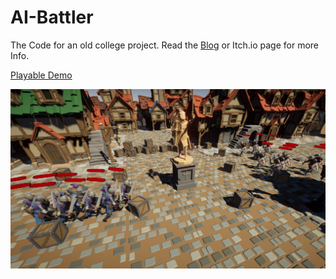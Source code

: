 # AI-Battler
The Code for an old college project.
Read the [Blog](https://sebasobrus.blogspot.com/p/ai-project.html) or Itch.io page for more Info.

[Playable Demo](https://sarund9.itch.io/ai-battler)

![](Battle2.jpg)

